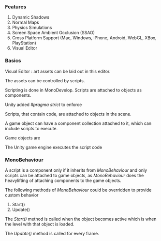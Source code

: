 ### Features

1. Dynamic Shadows
2. Normal Maps
3. Physics Simulations
4. Screen Space Ambient Occlusion (SSAO)
5. Cross Platform Support (Mac, Windows, iPhone, Android, WebGL, XBox, PlayStation)
6. Visual Editor

### Basics


Visual Editor : art assets can be laid out in this editor. 

The assets can be controlled by scripts. 

Scripting is done in MonoDevelop. Scripts are attached to objects as components.

Unity added *#pragma strict* to enforce 

Scripts, that contain code, are attached to objects in the scene.

A game object can have a component collection attached to it, which can include scripts to execute. 

Game objects are 

The Unity game engine executes the script code 

### MonoBehaviour

A script is a component only if it inherits from *MonoBehaviour* and only scripts can be attached to game objects, as *MonoBehaviour* does the heavylifting of attaching components to 
the game objects.

The following methods of *MonoBehaviour* could be overridden to provide custom behavior

1. Start()
2. Update()

The *Start()* method is called when the object becomes active which is when the level with that object is loaded.

The *Update()* method is called for every frame.
